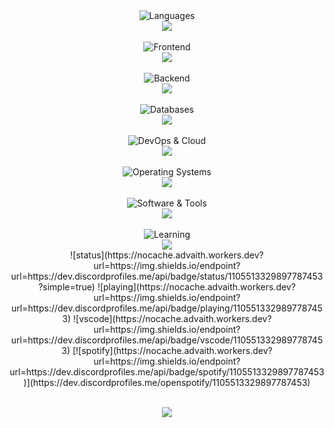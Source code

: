 <div align="center">

  <img src="https://img.shields.io/badge/-Languages-30363d?style=for-the-badge" alt="Languages"/>
  <br>
  <a href="https://skillicons.dev">
    <img src="https://skillicons.dev/icons?i=ts,java,python,go,c" />
  </a>
  <br><br>

  <img src="https://img.shields.io/badge/-Frontend-30363d?style=for-the-badge" alt="Frontend"/>
  <br>
  <a href="https://skillicons.dev">
    <img src="https://skillicons.dev/icons?i=react,nextjs,svelte,html,css" />
  </a>
  <br><br>

  <img src="https://img.shields.io/badge/-Backend-30363d?style=for-the-badge" alt="Backend"/>
  <br>
  <a href="https://skillicons.dev">
    <img src="https://skillicons.dev/icons?i=spring,django,flask,nodejs,nestjs,express" />
  </a>
  <br><br>

  <img src="https://img.shields.io/badge/-Databases-30363d?style=for-the-badge" alt="Databases"/>
  <br>
  <a href="https://skillicons.dev">
    <img src="https://skillicons.dev/icons?i=postgres,mongodb,redis" />
  </a>
  <br><br>

  <img src="https://img.shields.io/badge/-DevOps%20&%20Cloud-30363d?style=for-the-badge" alt="DevOps & Cloud"/>
  <br>
  <a href="https://skillicons.dev">
    <img src="https://skillicons.dev/icons?i=git,githubactions,docker,aws,gcp" />
  </a>
  <br><br>

  <img src="https://img.shields.io/badge/-Operating%20Systems-30363d?style=for-the-badge" alt="Operating Systems"/>
  <br>
  <a href="https://skillicons.dev">
    <img src="https://skillicons.dev/icons?i=apple,ubuntu,debian" />
  </a>
  <br><br>

  <img src="https://img.shields.io/badge/-Software%20&%20Tools-30363d?style=for-the-badge" alt="Software & Tools"/>
  <br>
  <a href="https://skillicons.dev">
    <img src="https://skillicons.dev/icons?i=vscode,neovim,idea" />
  </a>
  <br><br>

  <img src="https://img.shields.io/badge/-Learning-30363d?style=for-the-badge" alt="Learning"/>
  <br>
  <a href="https://skillicons.dev">
    <img src="https://skillicons.dev/icons?i=rust" />
  </a>
<br>
![status](https://nocache.advaith.workers.dev?url=https://img.shields.io/endpoint?url=https://dev.discordprofiles.me/api/badge/status/1105513329897787453?simple=true)
![playing](https://nocache.advaith.workers.dev?url=https://img.shields.io/endpoint?url=https://dev.discordprofiles.me/api/badge/playing/1105513329897787453)
![vscode](https://nocache.advaith.workers.dev?url=https://img.shields.io/endpoint?url=https://dev.discordprofiles.me/api/badge/vscode/1105513329897787453)
[![spotify](https://nocache.advaith.workers.dev?url=https://img.shields.io/endpoint?url=https://dev.discordprofiles.me/api/badge/spotify/1105513329897787453)](https://dev.discordprofiles.me/openspotify/1105513329897787453)

</div>

<br>
<p align="center">
  <a href="https://x.com/loweffortwin" target="_blank">
    <img src="https://skillicons.dev/icons?i=twitter" />
  </a>
</p>
